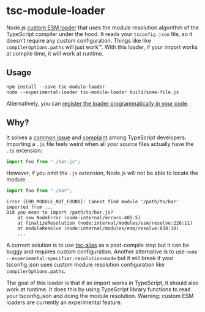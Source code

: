 # tsc-module-loader

Node.js [custom ESM loader](https://nodejs.org/api/esm.html#loaders) that uses the module resolution algorithm of the TypeScript compiler under the hood. It reads your `tsconfig.json` file, so it doesn't require any custom configuration. Things like like `compilerOptions.paths` will just work™. With this loader, if your import works at compile time, it will work at runtime.

## Usage

```console
npm install --save tsc-module-loader
node --experimental-loader tsc-module-loader build/some-file.js
```

Alternatively, you can [register the loader programmatically in your code](https://nodejs.org/api/module.html#moduleregister).

## Why?

It solves a [common issue](https://stackoverflow.com/questions/62619058/appending-js-extension-on-relative-import-statements-during-typescript-compilat) and [complaint](https://github.com/microsoft/TypeScript/issues/16577) among TypeScript developers. Importing a `.js` file feels weird when all your source files actually have the `.ts` extension:

```typescript
import foo from "./bar.js";
```

However, if you omit the `.js` extension, Node.js will not be able to locate the module.

```typescript
import foo from "./bar";
```

```console
Error [ERR_MODULE_NOT_FOUND]: Cannot find module '/path/to/bar'  imported from ...
Did you mean to import /path/to/bar.js?
    at new NodeError (node:internal/errors:405:5)
    at finalizeResolution (node:internal/modules/esm/resolve:226:11)
    at moduleResolve (node:internal/modules/esm/resolve:838:10)
    ...
```

A current solution is to use [tsc-alias](https://github.com/justkey007/tsc-alias) as a post-compile step but it can be buggy and requires custom configuration. Another alternative is to use `node --experimental-specifier-resolution=node` but it will break if your tsconfig.json uses custom module resolution configuration like `compilerOptions.paths`.

The goal of this loader is that if an import works in TypeScript, it should also work at runtime. It does this by using TypeScript library functions to read your tsconfig.json and doing the module resolution.
Warning: custom ESM loaders are currently an experimental feature.
